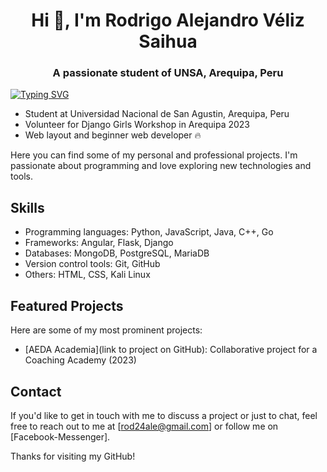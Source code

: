 <h1 align="center">Hi 👋, I'm Rodrigo Alejandro Véliz Saihua</h1>
<h3 align="center">A passionate student of UNSA, Arequipa, Peru</h3>
<a align="center" href="https://git.io/typing-svg"><img src="https://readme-typing-svg.demolab.com?font=Roboto&size=19&duration=4992&pause=1000&color=14DF0A&width=500&lines=How+big+would+you+dream%2C+if+you+knew+you+couldn't+fail%3F" alt="Typing SVG" /></a>

* Student at Universidad Nacional de San Agustin, Arequipa, Peru
* Volunteer for Django Girls Workshop in Arequipa 2023
* Web layout and beginner web developer 🔥

Here you can find some of my personal and professional projects. I'm passionate about programming and love exploring new technologies and tools.

## Skills

- Programming languages: Python, JavaScript, Java, C++, Go
- Frameworks: Angular, Flask, Django
- Databases: MongoDB, PostgreSQL, MariaDB
- Version control tools: Git, GitHub
- Others: HTML, CSS, Kali Linux

## Featured Projects

Here are some of my most prominent projects:

- [AEDA Academia](link to project on GitHub): Collaborative project for a Coaching Academy (2023)

## Contact

If you'd like to get in touch with me to discuss a project or just to chat, feel free to reach out to me at [rod24ale@gmail.com] or follow me on [Facebook-Messenger].

Thanks for visiting my GitHub!
